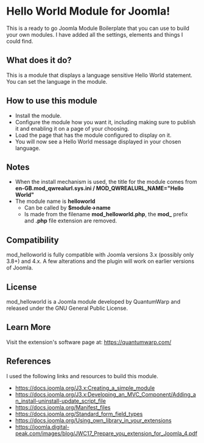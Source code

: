 # Hello World Module for Joomla!

This is a ready to go Joomla Module Boilerplate that you can use to build your own modules. I have added all the settings, elements and things I could find.

## What does it do?
This is a module that displays a language sensitive Hello World statement. You can set the language in the module.

## How to use this module
- Install the module.
- Configure the module how you want it, including making sure to publish it and enabling it on a page of your choosing.
- Load the page that has the module configured to display on it.
- You will now see a Hello World message displayed in your chosen language.

## Notes
- When the install mechanism is used, the title for the module comes from **en-GB.mod_qwrealurl.sys.ini / MOD_QWREALURL_NAME="Hello World"**
- The module name is **helloworld**
  - Can be called by **$module->name**
  - Is made from the filename **mod_helloworld.php**, the **mod_** prefix and **.php** file extension are removed.

## Compatibility
mod_helloworld is fully compatible with Joomla versions 3.x (possibly only 3.8+) and 4.x. A few alterations and the plugin will work on earlier versions of Joomla.

## License
mod_helloworld is a Joomla module developed by QuantumWarp and released under the GNU General Public License.

## Learn More
Visit the extension's software page at: https://quantumwarp.com/

## References
I used the following links and resources to build this module.
- https://docs.joomla.org/J3.x:Creating_a_simple_module
- https://docs.joomla.org/J3.x:Developing_an_MVC_Component/Adding_an_install-uninstall-update_script_file
- https://docs.joomla.org/Manifest_files
- https://docs.joomla.org/Standard_form_field_types
- https://docs.joomla.org/Using_own_library_in_your_extensions
- https://joomla.digital-peak.com/images/blog/JWC17_Prepare_you_extension_for_Joomla_4.pdf